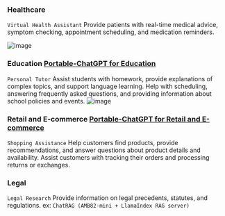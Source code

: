 ###  **Healthcare**
`Virtual Health Assistant` Provide patients with real-time medical advice, symptom checking, appointment scheduling, and medication reminders.

![image](https://github.com/chang0630/Final-Project_Portable-ChatGPT/assets/162575237/f2e2c435-31d9-410f-ad3a-20cc62c39a97)

###  **Education** [Portable-ChatGPT for Education](https://digifix.com.au/how-to-use-chat-gpt-for-education-landscape/)
`Personal Tutor` Assist students with homework, provide explanations of complex topics, and support language learning. Help with scheduling, answering frequently asked questions, and providing information about school policies and events.
![image](https://github.com/chang0630/Final-Project_Portable-ChatGPT/assets/162575237/a0ded338-97f0-4a2f-8c57-939e68c4da2f)


### **Retail and E-commerce** [Portable-ChatGPT for Retail and E-commerce](https://uptain.de/en/blog/chat-gpt/?handl_landing_page=https%3A%2F%2Fuptain.de%2Fen%2Fblog%2Fchat-gpt%2F&handl_url=https%3A%2F%2Fuptain.de%2Fen%2Fblog%2Fchat-gpt%2F&handl_original_ref=https%3A%2F%2Fwww.google.com%2F&handl_url_ref=https%3A%2F%2Fwww.google.com%2F&wuid=5117509.628337319)
`Shopping Assistance` Help customers find products, provide recommendations, and answer questions about product details and availability. Assist customers with tracking their orders and processing returns or exchanges.


### **Legal**
`Legal Research` Provide information on legal precedents, statutes, and regulations. ex: `ChatRAG (AMB82-mini + LlamaIndex RAG server)`

